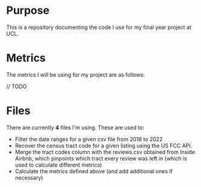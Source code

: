 # Purpose

This is a repository documenting the code I use for my final year project at UCL.

# Metrics

The metrics I will be using for my project are as follows:

// TODO

# Files

There are currently **4** files I'm using. These are used to:

- Filter the date ranges for a given csv file from 2018 to 2022
- Recover the census tract code for a given listing using the US FCC API.
- Merge the tract codes column with the reviews.csv obtained from Inside Airbnb, which pinpoints which tract every review was left in (which is used to calculate different metrics)
- Calculate the metrics defined above (and add additional ones if necessary)
